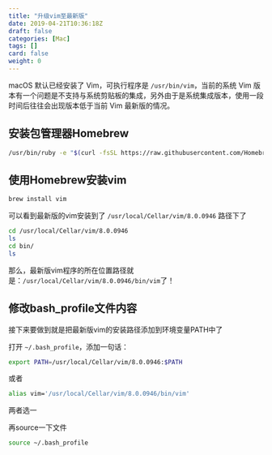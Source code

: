 ```yaml
---
title: "升级vim至最新版"
date: 2019-04-21T10:36:18Z
draft: false
categories: [Mac]
tags: []
card: false
weight: 0
---
```


macOS 默认已经安装了 Vim，可执行程序是 `/usr/bin/vim`，当前的系统 Vim 版本有一个问题是不支持与系统剪贴板的集成，另外由于是系统集成版本，使用一段时间后往往会出现版本低于当前 Vim 最新版的情况。

<!--more-->

## 安装包管理器Homebrew

```bash
/usr/bin/ruby -e "$(curl -fsSL https://raw.githubusercontent.com/Homebrew/install/master/install)"
```

## 使用Homebrew安装vim

```bash
brew install vim
```

可以看到最新版的vim安装到了 `/usr/local/Cellar/vim/8.0.0946` 路径下了

```bash
cd /usr/local/Cellar/vim/8.0.0946
ls
cd bin/
ls
```

那么，最新版vim程序的所在位置路径就是：`/usr/local/Cellar/vim/8.0.0946/bin/vim`了！

## 修改bash_profile文件内容

接下来要做到就是把最新版vim的安装路径添加到环境变量PATH中了

打开 `~/.bash_profile`，添加一句话：

```bash
export PATH=/usr/local/Cellar/vim/8.0.0946:$PATH
```

或者

```bash
alias vim='/usr/local/Cellar/vim/8.0.0946/bin/vim'
```

两者选一

再source一下文件

```bash
source ~/.bash_profile
```


